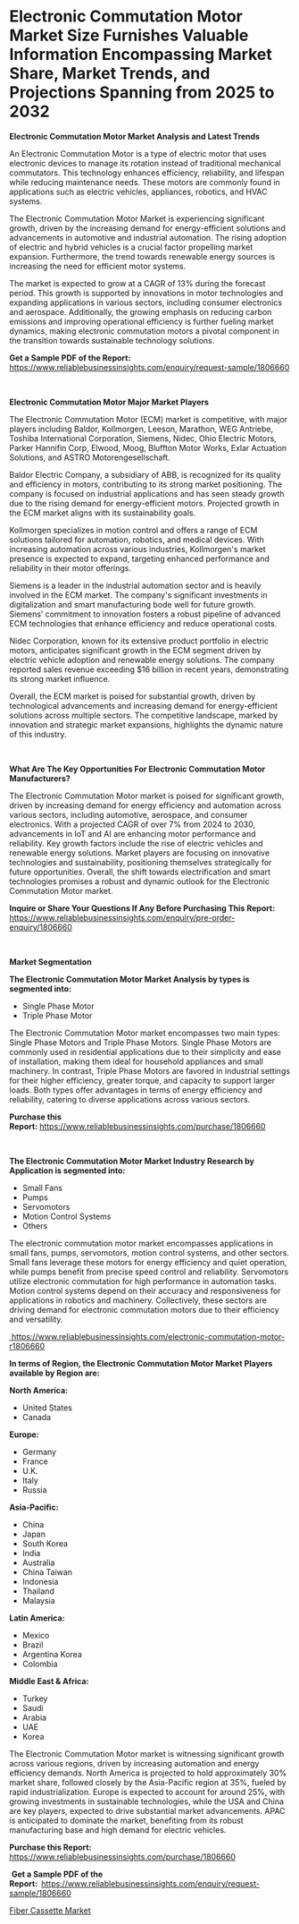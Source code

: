 <p><h1>Electronic Commutation Motor Market Size Furnishes Valuable Information Encompassing Market Share, Market Trends, and Projections Spanning from 2025 to 2032</h1></p><p><strong>Electronic Commutation Motor Market Analysis and Latest Trends</strong></p>
<p><p>An Electronic Commutation Motor is a type of electric motor that uses electronic devices to manage its rotation instead of traditional mechanical commutators. This technology enhances efficiency, reliability, and lifespan while reducing maintenance needs. These motors are commonly found in applications such as electric vehicles, appliances, robotics, and HVAC systems.</p><p>The Electronic Commutation Motor Market is experiencing significant growth, driven by the increasing demand for energy-efficient solutions and advancements in automotive and industrial automation. The rising adoption of electric and hybrid vehicles is a crucial factor propelling market expansion. Furthermore, the trend towards renewable energy sources is increasing the need for efficient motor systems.</p><p>The market is expected to grow at a CAGR of 13% during the forecast period. This growth is supported by innovations in motor technologies and expanding applications in various sectors, including consumer electronics and aerospace. Additionally, the growing emphasis on reducing carbon emissions and improving operational efficiency is further fueling market dynamics, making electronic commutation motors a pivotal component in the transition towards sustainable technology solutions.</p></p>
<p><strong>Get a Sample PDF of the Report:&nbsp;</strong> <a href="https://www.reliablebusinessinsights.com/enquiry/request-sample/1806660?utm_campaign=2032&utm_medium=2&utm_source=Github&utm_content=ia&utm_term=11022025&utm_id=electronic-commutation-motor">https://www.reliablebusinessinsights.com/enquiry/request-sample/1806660</a></p>
<p>&nbsp;</p>
<p><strong>Electronic Commutation Motor Major Market Players</strong></p>
<p><p>The Electronic Commutation Motor (ECM) market is competitive, with major players including Baldor, Kollmorgen, Leeson, Marathon, WEG Antriebe, Toshiba International Corporation, Siemens, Nidec, Ohio Electric Motors, Parker Hannifin Corp, Elwood, Moog, Bluffton Motor Works, Exlar Actuation Solutions, and ASTRO Motorengesellschaft.</p><p>Baldor Electric Company, a subsidiary of ABB, is recognized for its quality and efficiency in motors, contributing to its strong market positioning. The company is focused on industrial applications and has seen steady growth due to the rising demand for energy-efficient motors. Projected growth in the ECM market aligns with its sustainability goals.</p><p>Kollmorgen specializes in motion control and offers a range of ECM solutions tailored for automation, robotics, and medical devices. With increasing automation across various industries, Kollmorgen's market presence is expected to expand, targeting enhanced performance and reliability in their motor offerings.</p><p>Siemens is a leader in the industrial automation sector and is heavily involved in the ECM market. The company's significant investments in digitalization and smart manufacturing bode well for future growth. Siemens’ commitment to innovation fosters a robust pipeline of advanced ECM technologies that enhance efficiency and reduce operational costs.</p><p>Nidec Corporation, known for its extensive product portfolio in electric motors, anticipates significant growth in the ECM segment driven by electric vehicle adoption and renewable energy solutions. The company reported sales revenue exceeding $16 billion in recent years, demonstrating its strong market influence.</p><p>Overall, the ECM market is poised for substantial growth, driven by technological advancements and increasing demand for energy-efficient solutions across multiple sectors. The competitive landscape, marked by innovation and strategic market expansions, highlights the dynamic nature of this industry.</p></p>
<p>&nbsp;</p>
<p><strong>What Are The Key Opportunities For Electronic Commutation Motor Manufacturers?</strong></p>
<p><p>The Electronic Commutation Motor market is poised for significant growth, driven by increasing demand for energy efficiency and automation across various sectors, including automotive, aerospace, and consumer electronics. With a projected CAGR of over 7% from 2024 to 2030, advancements in IoT and AI are enhancing motor performance and reliability. Key growth factors include the rise of electric vehicles and renewable energy solutions. Market players are focusing on innovative technologies and sustainability, positioning themselves strategically for future opportunities. Overall, the shift towards electrification and smart technologies promises a robust and dynamic outlook for the Electronic Commutation Motor market.</p></p>
<p><strong>Inquire or Share Your Questions If Any Before Purchasing This Report:</strong> <a href="https://www.reliablebusinessinsights.com/enquiry/pre-order-enquiry/1806660?utm_campaign=2032&utm_medium=2&utm_source=Github&utm_content=ia&utm_term=11022025&utm_id=electronic-commutation-motor">https://www.reliablebusinessinsights.com/enquiry/pre-order-enquiry/1806660</a></p>
<p>&nbsp;</p>
<p><strong>Market Segmentation</strong></p>
<p><strong>The Electronic Commutation Motor Market Analysis by types is segmented into:</strong></p>
<p><ul><li>Single Phase Motor</li><li>Triple Phase Motor</li></ul></p>
<p><p>The Electronic Commutation Motor market encompasses two main types: Single Phase Motors and Triple Phase Motors. Single Phase Motors are commonly used in residential applications due to their simplicity and ease of installation, making them ideal for household appliances and small machinery. In contrast, Triple Phase Motors are favored in industrial settings for their higher efficiency, greater torque, and capacity to support larger loads. Both types offer advantages in terms of energy efficiency and reliability, catering to diverse applications across various sectors.</p></p>
<p><strong>Purchase this Report:&nbsp;</strong><a href="https://www.reliablebusinessinsights.com/purchase/1806660?utm_campaign=2032&utm_medium=2&utm_source=Github&utm_content=ia&utm_term=11022025&utm_id=electronic-commutation-motor">https://www.reliablebusinessinsights.com/purchase/1806660</a></p>
<p>&nbsp;</p>
<p><strong>The Electronic Commutation Motor Market Industry Research by Application is segmented into:</strong></p>
<p><ul><li>Small Fans</li><li>Pumps</li><li>Servomotors</li><li>Motion Control Systems</li><li>Others</li></ul></p>
<p><p>The electronic commutation motor market encompasses applications in small fans, pumps, servomotors, motion control systems, and other sectors. Small fans leverage these motors for energy efficiency and quiet operation, while pumps benefit from precise speed control and reliability. Servomotors utilize electronic commutation for high performance in automation tasks. Motion control systems depend on their accuracy and responsiveness for applications in robotics and machinery. Collectively, these sectors are driving demand for electronic commutation motors due to their efficiency and versatility.</p></p>
<p><a href="https://www.reliablebusinessinsights.com/electronic-commutation-motor-r1806660?utm_campaign=2032&utm_medium=2&utm_source=Github&utm_content=ia&utm_term=11022025&utm_id=electronic-commutation-motor">&nbsp;https://www.reliablebusinessinsights.com/electronic-commutation-motor-r1806660</a></p>
<p><strong>In terms of Region, the Electronic Commutation Motor Market Players available by Region are:</strong></p>
<p>
    <p> <strong> North America: </strong>
        <ul>
            <li>United States</li>
            <li>Canada</li>
        </ul>
        </p> 
    <p> <strong> Europe: </strong>
        <ul>
            <li>Germany</li>
            <li>France</li>
            <li>U.K.</li>
            <li>Italy</li>
            <li>Russia</li>
        </ul>
        </p> 
    <p> <strong> Asia-Pacific: </strong>
        <ul>
            <li>China</li>
            <li>Japan</li>
            <li>South Korea</li>
            <li>India</li>
            <li>Australia</li>
            <li>China Taiwan</li>
            <li>Indonesia</li>
            <li>Thailand</li>
            <li>Malaysia</li>
        </ul>
        </p> 
    <p> <strong> Latin America: </strong>
        <ul>
            <li>Mexico</li>
            <li>Brazil</li>
            <li>Argentina Korea</li>
            <li>Colombia</li>
        </ul>
        </p> 
    <p> <strong> Middle East & Africa: </strong>
        <ul>
            <li>Turkey</li>
            <li>Saudi</li>
            <li>Arabia</li>
            <li>UAE</li>
            <li>Korea</li>
        </ul>
    </p>
    </p>
<p><p>The Electronic Commutation Motor market is witnessing significant growth across various regions, driven by increasing automation and energy efficiency demands. North America is projected to hold approximately 30% market share, followed closely by the Asia-Pacific region at 35%, fueled by rapid industrialization. Europe is expected to account for around 25%, with growing investments in sustainable technologies, while the USA and China are key players, expected to drive substantial market advancements. APAC is anticipated to dominate the market, benefiting from its robust manufacturing base and high demand for electric vehicles.</p></p>
<p><strong>Purchase this Report: </strong><a href="https://www.reliablebusinessinsights.com/purchase/1806660?utm_campaign=2032&utm_medium=2&utm_source=Github&utm_content=ia&utm_term=11022025&utm_id=electronic-commutation-motor">https://www.reliablebusinessinsights.com/purchase/1806660</a></p>
<p>&nbsp;<strong>Get a Sample PDF of the Report:&nbsp;&nbsp;</strong><a href="https://www.reliablebusinessinsights.com/enquiry/request-sample/1806660?utm_campaign=2032&utm_medium=2&utm_source=Github&utm_content=ia&utm_term=11022025&utm_id=electronic-commutation-motor">https://www.reliablebusinessinsights.com/enquiry/request-sample/1806660</a></p>
<p><strong></strong></p>
<p><p><a href="https://github.com/SanjidaMahmud54/Market-Research-Report-List-1/blob/main/fiber-cassette-market.md?utm_campaign=2032&utm_medium=2&utm_source=Github&utm_content=ia&utm_term=11022025&utm_id=electronic-commutation-motor">Fiber Cassette Market</a></p></p>